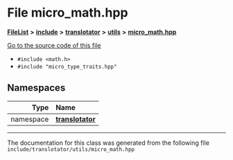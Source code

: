 

# File micro\_math.hpp



[**FileList**](files.md) **>** [**include**](dir_d44c64559bbebec7f509842c48db8b23.md) **>** [**translotator**](dir_ffa3503b73a46a1fbf73d754da62ba14.md) **>** [**utils**](dir_19a7ecde96094a236c7c8e28b6698d62.md) **>** [**micro\_math.hpp**](micro__math_8hpp.md)

[Go to the source code of this file](micro__math_8hpp_source.md)



* `#include <math.h>`
* `#include "micro_type_traits.hpp"`













## Namespaces

| Type | Name |
| ---: | :--- |
| namespace | [**translotator**](namespacetranslotator.md) <br> |





















































------------------------------
The documentation for this class was generated from the following file `include/translotator/utils/micro_math.hpp`

